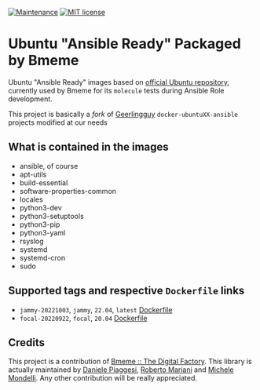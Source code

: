 [![Maintenance](https://img.shields.io/badge/Maintained%3F-yes-green.svg)](https://GitHub.com/Naereen/StrapDown.js/graphs/commit-activity)
[![MIT license](https://img.shields.io/badge/License-MIT-blue.svg)](https://lbesson.mit-license.org/)

Ubuntu "Ansible Ready" Packaged by Bmeme
=========

Ubuntu "Ansible Ready" images based on [official Ubuntu repository](https://hub.docker.com/_/ubuntu), currently used by Bmeme for its 
`molecule` tests during Ansible Role development.

This project is basically a *fork* of [Geerlingguy](https://github.com/geerlingguy) `docker-ubuntuXX-ansible` projects modified at our needs

## What is contained in the images
* ansible, of course
* apt-utils
* build-essential
* software-properties-common
* locales
* python3-dev
* python3-setuptools
* python3-pip
* python3-yaml
* rsyslog 
* systemd
* systemd-cron
* sudo

## Supported tags and respective `Dockerfile` links
- `jammy-20221003`, `jammy`, `22.04`, `latest` [Dockerfile](https://github.com/bmeme/docker-ansible-ubuntu/blob/main/22.04/Dockerfile)
- `focal-20220922`, `focal`, `20.04` [Dockerfile](https://github.com/bmeme/docker-ansible-ubuntu/blob/main/20.04/Dockerfile)

## Credits
This project is a contribution of [Bmeme :: The Digital Factory](http://www.bmeme.com).
This library is actually maintained by [Daniele Piaggesi](https://github.com/g0blin79), 
[Roberto Mariani](https://github.com/jean-louis) and [Michele Mondelli](https://github.com/Mithenks).
Any other contribution will be really appreciated.